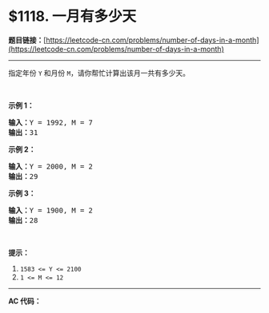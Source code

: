 # $1118. 一月有多少天

**题目链接：**[https://leetcode-cn.com/problems/number-of-days-in-a-month](https://leetcode-cn.com/problems/number-of-days-in-a-month)

---

<div class="content__1Y2H">
 <div class="notranslate">
  <p>指定年份&nbsp;<code>Y</code> 和月份&nbsp;<code>M</code>，请你帮忙计算出该月一共有多少天。</p> 
  <p>&nbsp;</p> 
  <p><strong>示例 1：</strong></p> 
  <pre class="language-text"><strong>输入：</strong>Y = 1992, M = 7
<strong>输出：</strong>31
</pre> 
  <p><strong>示例 2：</strong></p> 
  <pre class="language-text"><strong>输入：</strong>Y = 2000, M = 2
<strong>输出：</strong>29
</pre> 
  <p><strong>示例 3：</strong></p> 
  <pre class="language-text"><strong>输入：</strong>Y = 1900, M = 2
<strong>输出：</strong>28
</pre> 
  <p>&nbsp;</p> 
  <p><strong>提示：</strong></p> 
  <ol> 
   <li><code>1583 &lt;= Y &lt;= 2100</code></li> 
   <li><code>1 &lt;= M &lt;= 12</code></li> 
  </ol> 
 </div>
</div>

---

**AC 代码：**

```java

```